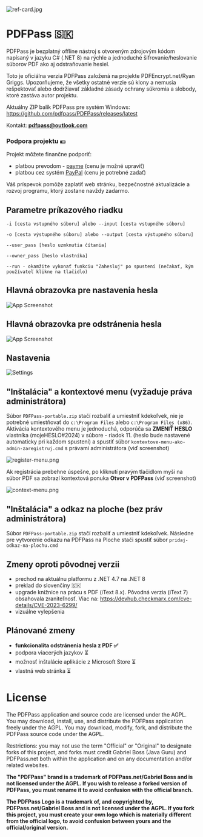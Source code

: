 ![ref-card.jpg](screenshots%2Fref-card.jpg)

# PDFPass 🇸🇰
PDFPass je bezplatný offline nástroj s otvoreným zdrojovým kódom napísaný v jazyku C# (.NET 8) na rýchle a jednoduché šifrovanie/heslovanie súborov PDF ako aj odstraňovanie hesiel. 

Toto je oficiálna verzia PDFPass založená na projekte PDFEncrypt.net/Ryan Griggs. Upozorňujeme, že všetky ostatné verzie sú klony a nemusia rešpektovať alebo dodržiavať základné zásady ochrany súkromia a slobody, ktoré zastáva autor projektu.

Aktuálny ZIP balík PDFPass pre systém Windows: https://github.com/pdfpass/PDFPass/releases/latest

Kontakt: **pdfpass@outlook.com**

### Podpora projektu 💶
Projekt môžete finančne podporiť:
* platbou prevodom - [payme](https://payme.sk/?V=1&IBAN=SK1611000000002615114396&AM=5.00&CC=EUR&DT=&PI=&MSG=PDFPass&CN=) (cenu je možné upraviť)
* platbou cez systém [PayPal](https://www.paypal.com/donate/?hosted_button_id=5G336LA7YBMXQ&locale.x=sk_SK) (cenu je potrebné zadať)

Váš príspevok pomôže zaplatiť web stránku, bezpečnostné aktualizácie a rozvoj programu, ktorý zostane navždy zadarmo.

## Parametre príkazového riadku

```
-i [cesta vstupného súboru] alebo --input [cesta vstupného súboru]

-o [cesta výstupného súboru] alebo --output [cesta výstupného súboru]

--user_pass [heslo uzmknutia čítania]

--owner_pass [heslo vlastníka]

--run - okamžite vykonať funkciu "Zahesluj" po spustení (nečakať, kým používateľ klikne na tlačidlo)
```

## Hlavná obrazovka pre nastavenia hesla
![App Screenshot](screenshots%2Fencrypt.png)

## Hlavná obrazovka pre odstránenia hesla
![App Screenshot](screenshots%2Fdecrypt.png)

## Nastavenia
![Settings](screenshots%2Fsettings.png)

## "Inštalácia" a kontextové menu (vyžaduje práva administrátora)

Súbor ```PDFPass-portable.zip``` stačí rozbaliť a umiestniť kdekoľvek, nie je potrebné umiestňovať do ```c:\Program Files``` alebo ```c:\Program Files (x86)```. Aktivácia kontextového menu je jednoduchá, odporúča sa **ZMENIŤ HESLO** vlastníka (mojeHESLO#2024) v súbore - riadok 11. (heslo bude nastavené automaticky pri každom spustení) a spustiť súbor ```kontextove-menu-ako-admin-zaregistruj.cmd``` s právami administrátora (viď screenshot)

![register-menu.png](screenshots%2Fregister-menu.png)

Ak registrácia prebehne úspešne, po kliknutí pravým tlačidlom myši na súbor PDF sa zobrazí kontextová ponuka **Otvor v PDFPass** (viď screenshot)

![context-menu.png](screenshots%2Fcontext-menu.png)


## "Inštalácia" a odkaz na ploche (bez práv administrátora)

Súbor ```PDFPass-portable.zip``` stačí rozbaliť a umiestniť kdekoľvek. Následne pre vytvorenie odkazu na PDFPass na Ploche stači spustiť súbor ```pridaj-odkaz-na-plochu.cmd```


## Zmeny oproti pôvodnej verzii

* prechod na aktuálnu platformu z .NET 4.7 na .NET 8
* preklad do slovenčiny 🇸🇰
* upgrade knižnice na prácu s PDF (iText 8.x). Pôvodná verzia (iText 7) obsahovala zraniteľnosť. Viac na: https://devhub.checkmarx.com/cve-details/CVE-2023-6299/
* vizuálne vylepšenia


## Plánované zmeny
* **funkcionalita odstránenia hesla z PDF ✅**
* podpora viacerých jazykov ⏳
* možnosť inštalácie aplikácie z Microsoft Store ⏳
* vlastná web stránka ⏳


# License

The PDFPass application and source code are licensed under the AGPL.  You may download, install, use, and distribute the PDFPass application freely under the AGPL.  You may download, modify, fork, and distribute the PDFPass source code under the AGPL.

Restrictions: you may not use the term "Official" or "Original" to designate forks of this project, and forks must credit Gabriel Boss (Java Guru) and PDFPass.net both within the application and on any documentation and/or related websites.

**The "PDFPass" brand is a trademark of PDFPass.net/Gabriel Boss and is not licensed under the AGPL.  If you wish to release a forked version of PDFPass, you must rename it to avoid confusion with the official branch.**

**The PDFPass Logo is a trademark of, and copyrighted by, PDFPass.net/Gabriel Boss and is not licensed under the AGPL. If you fork this project, you must create your own logo which is materially different from the official logo, to avoid confusion between yours and the official/original version.**




